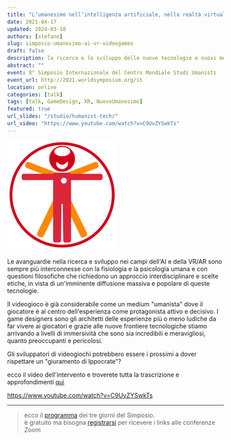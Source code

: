 ```yaml
---
title: "L’umanesimo nell’intelligenza artificiale, nella realtà virtuale e nei videogiochi"
date: 2021-04-17
updated: 2024-03-10
authors: [stefano]
slug: simposio-umanesimo-ai-vr-videogames
draft: false
description: la ricerca e lo sviluppo delle nuove tecnologie e nuovi media è sempre più connessa con un atteggiamento umanista. scopriremo perché.
abstract: ""
event: 8° Simposio Internazionale del Centro Mondiale Studi Umanisti
event_url: http://2021.worldsymposium.org/it
location: online
categories: [talk]
tags: [talk, GameDesign, XR, NuovoUmanesimo]
featured: true
url_slides: "/studio/humanist-tech/"
url_video: "https://www.youtube.com/watch?v=C9UvZYSwkTs"
---
```


![](../../../assets/img/event/logo_humanIntegrale-featured.png)

Le avanguardie nella ricerca e sviluppo nei campi dell'AI e della VR/AR sono sempre più interconnesse con la fisiologia e la psicologia umana e con questioni filosofiche che richiedono un approccio interdisciplinare e scelte etiche, in vista di un'imminente diffusione massiva e popolare di queste tecnologie.

Il videogioco è già considerabile come un medium "umanista" dove il giocatore è al centro dell'esperienza come protagonista attivo e decisivo. I game designers sono gli architetti delle esperienze più o meno ludiche da far vivere ai giocatori e grazie alle nuove frontiere tecnologiche stiamo arrivando a livelli di immersività che sono sia incredibili e meravigliosi, quanto preoccupanti e pericolosi.

Gli sviluppatori di videogiochi potrebbero essere i prossimi a dover rispettare un "giuramento di Ippocrate"?

ecco il video dell'intervento e troverete tutta la trascrizione e approfondimenti [qui](../../../studio/monografie/umanesimo-tecnologia.md)

<https://www.youtube.com/watch?v=C9UvZYSwkTs>

---

> ecco il [programma](http://2021.worldsymposium.org/it/program/) dei tre giorni del Simposio.  
> è gratuito ma bisogna [registrarsi](http://2021.worldsymposium.org/it/registration) per ricevere i links alle conferenze Zoom
